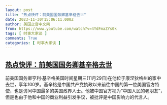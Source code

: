 ```yaml
---
layout: post
title: "热点快评：前美国国务卿基辛格去世"
date: 2023-11-30T15:06:11.000Z
author: 美国之音中文网
from: https://www.youtube.com/watch?v=4YdFmaZYs0k
tags: [ 时事大家谈 ]
comments: True
categories: [ 时事大家谈 ]
---
```

<!--1701356771000-->
[热点快评：前美国国务卿基辛格去世](https://www.youtube.com/watch?v=4YdFmaZYs0k)
------

<div>
前美国国务卿亨利·基辛格美国时间星期三(11月29日)在他位于康涅狄格州的家中去世，享年100岁。基辛格是中国共产党执政以来前往中国的第一位美国官方特使，也是访问中国最多的美国政界人士。他被中国官方视为“中国人民的老朋友”，但是也由于他和中国的商业利益引发争议，被批评是中国影响力的代言人。
</div>
